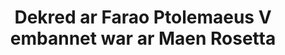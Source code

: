 ---
layout: quote
permalink: /br/
langtag: br
type: modern
script: Latn
langName: Brezhoneg
englishLangName: Breton
title: Dekred ar Farao Ptolemaeus V embannet war ar Maen Rosetta
quote: Evezhioù eus ar Dekred-mañ a vo roet e hieroglifoù, demotek, ha gresianeg war bladennoù eus basalt hag a vo lec'hiet e templou ar rangoù kentañ, eil ha trede, e-kostez ar pezh a zo eus Ptolemaeus, an doue a-vihanik-bevañ.
reference: Dekredi Ptolemaeus V war ar Maen Rosetta, 196 KT, Mirdi ar Rouantelezh Unanet.
imageAlt: Moneiz gant gweletañ Ptolemaeus V
selectAriaLabel: Dibab ur yezh
buttonRandom: Dre zegouezh
direction: ltr
---